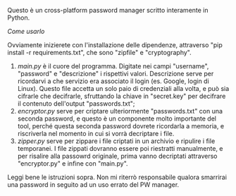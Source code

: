 Questo è un cross-platform password manager scritto interamente in Python.

*Come usarlo*

Ovviamente inizierete con l'installazione delle dipendenze, attraverso "pip install -r requirements.txt", che sono "zipfile" e "cryptography".

1. *main.py* è il cuore del programma. Digitate nei campi "username", "password" e "descrizione" i rispettivi valori. Descrizione serve per ricordarvi a che servizio era associato il login (es. Google, login di Linux). Questo file accetta un solo paio di credenziali alla volta, e può sia cifrarle che decifrarle, sfruttando la chiave in "secret.key" per decifrare il contenuto dell'output "passwords.txt";
2. *encryptor.py* serve per criptare ulteriormente "passwords.txt" con una seconda password, e questo è un componente molto importante del tool, perché questa seconda password dovrete ricordarla a memoria, e riscriverla nel momento in cui si vorrà decriptare i file.
3. *zipper.py* serve per zippare i file criptati in un archivio e ripulire i file temporanei. I file zippati dovranno essere poi riestratti manualmente, e per risalire alla passowrd originale, prima vanno decriptati attraverso "encryptor.py" e infine con "main.py".

Leggi bene le istruzioni sopra. Non mi riterrò responsabile qualora smarrirai una password in seguito ad un uso errato del PW manager.
